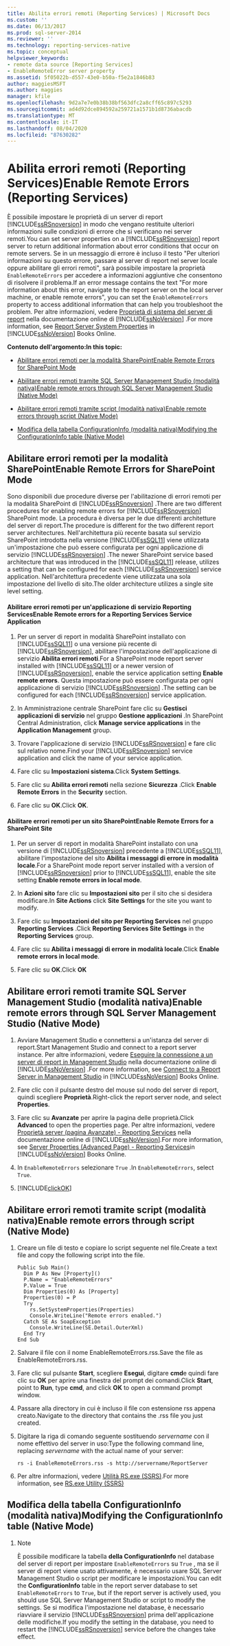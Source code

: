 ```yaml
---
title: Abilita errori remoti (Reporting Services) | Microsoft Docs
ms.custom: ''
ms.date: 06/13/2017
ms.prod: sql-server-2014
ms.reviewer: ''
ms.technology: reporting-services-native
ms.topic: conceptual
helpviewer_keywords:
- remote data source [Reporting Services]
- EnableRemoteError server property
ms.assetid: 5f05022b-d557-43e0-b50a-f5e2a1846b83
author: maggiesMSFT
ms.author: maggies
manager: kfile
ms.openlocfilehash: 9d2a7e7e0b38b38bf563dfc2a8cff65c897c5293
ms.sourcegitcommit: ad4d92dce894592a259721a1571b1d8736abacdb
ms.translationtype: MT
ms.contentlocale: it-IT
ms.lasthandoff: 08/04/2020
ms.locfileid: "87630282"
---
```

# <a name="enable-remote-errors-reporting-services"></a><span data-ttu-id="15454-102">Abilita errori remoti (Reporting Services)</span><span class="sxs-lookup"><span data-stu-id="15454-102">Enable Remote Errors (Reporting Services)</span></span>
  <span data-ttu-id="15454-103">È possibile impostare le proprietà di un server di report [!INCLUDE[ssRSnoversion](../../includes/ssrsnoversion-md.md)] in modo che vengano restituite ulteriori informazioni sulle condizioni di errore che si verificano nei server remoti.</span><span class="sxs-lookup"><span data-stu-id="15454-103">You can set server properties on a [!INCLUDE[ssRSnoversion](../../includes/ssrsnoversion-md.md)] report server to return additional information about error conditions that occur on remote servers.</span></span> <span data-ttu-id="15454-104">Se in un messaggio di errore è incluso il testo "Per ulteriori informazioni su questo errore, passare al server di report nel server locale oppure abilitare gli errori remoti", sarà possibile impostare la proprietà `EnableRemoteErrors` per accedere a informazioni aggiuntive che consentono di risolvere il problema.</span><span class="sxs-lookup"><span data-stu-id="15454-104">If an error message contains the text "For more information about this error, navigate to the report server on the local server machine, or enable remote errors", you can set the `EnableRemoteErrors` property to access additional information that can help you troubleshoot the problem.</span></span> <span data-ttu-id="15454-105">Per altre informazioni, vedere [Proprietà di sistema del server di report](../report-server-web-service/net-framework/reporting-services-properties-report-server-system-properties.md) nella documentazione online di [!INCLUDE[ssNoVersion](../../includes/ssnoversion-md.md)] .</span><span class="sxs-lookup"><span data-stu-id="15454-105">For more information, see [Report Server System Properties](../report-server-web-service/net-framework/reporting-services-properties-report-server-system-properties.md) in [!INCLUDE[ssNoVersion](../../includes/ssnoversion-md.md)] Books Online.</span></span>  
  
 <span data-ttu-id="15454-106">**Contenuto dell'argomento:**</span><span class="sxs-lookup"><span data-stu-id="15454-106">**In this topic:**</span></span>  
  
-   [<span data-ttu-id="15454-107">Abilitare errori remoti per la modalità SharePoint</span><span class="sxs-lookup"><span data-stu-id="15454-107">Enable Remote Errors for SharePoint Mode</span></span>](#bkmk_sharepoint)  
  
-   [<span data-ttu-id="15454-108">Abilitare errori remoti tramite SQL Server Management Studio (modalità nativa)</span><span class="sxs-lookup"><span data-stu-id="15454-108">Enable remote errors through SQL Server Management Studio (Native Mode)</span></span>](#bkmk_mgtStudio)  
  
-   [<span data-ttu-id="15454-109">Abilitare errori remoti tramite script (modalità nativa)</span><span class="sxs-lookup"><span data-stu-id="15454-109">Enable remote errors through script (Native Mode)</span></span>](#bkmk_script)  
  
-   [<span data-ttu-id="15454-110">Modifica della tabella ConfigurationInfo (modalità nativa)</span><span class="sxs-lookup"><span data-stu-id="15454-110">Modifying the ConfigurationInfo table (Native Mode)</span></span>](#bkmk_ConfigurationInfo)  
  
##  <a name="enable-remote-errors-for-sharepoint-mode"></a><a name="bkmk_sharepoint"></a> <span data-ttu-id="15454-111">Abilitare errori remoti per la modalità SharePoint</span><span class="sxs-lookup"><span data-stu-id="15454-111">Enable Remote Errors for SharePoint Mode</span></span>  
 <span data-ttu-id="15454-112">Sono disponibili due procedure diverse per l'abilitazione di errori remoti per la modalità SharePoint di [!INCLUDE[ssRSnoversion](../../includes/ssrsnoversion-md.md)] .</span><span class="sxs-lookup"><span data-stu-id="15454-112">There are two different procedures for enabling remote errors for [!INCLUDE[ssRSnoversion](../../includes/ssrsnoversion-md.md)] SharePoint mode.</span></span> <span data-ttu-id="15454-113">La procedura è diversa per le due differenti architetture del server di report.</span><span class="sxs-lookup"><span data-stu-id="15454-113">The procedure is different for the two different report server architectures.</span></span> <span data-ttu-id="15454-114">Nell'architettura più recente basata sul servizio SharePoint introdotta nella versione [!INCLUDE[ssSQL11](../../includes/sssql11-md.md)] viene utilizzata un'impostazione che può essere configurata per ogni applicazione di servizio [!INCLUDE[ssRSnoversion](../../includes/ssrsnoversion-md.md)] .</span><span class="sxs-lookup"><span data-stu-id="15454-114">The newer SharePoint service based architecture that was introduced in the [!INCLUDE[ssSQL11](../../includes/sssql11-md.md)] release, utilizes a setting that can be configured for each [!INCLUDE[ssRSnoversion](../../includes/ssrsnoversion-md.md)] service application.</span></span> <span data-ttu-id="15454-115">Nell'architettura precedente viene utilizzata una sola impostazione del livello di sito.</span><span class="sxs-lookup"><span data-stu-id="15454-115">The older architecture utilizes a single site level setting.</span></span>  
  
#### <a name="enable-remote-errors-for-a-reporting-services-service-application"></a><span data-ttu-id="15454-116">Abilitare errori remoti per un'applicazione di servizio Reporting Services</span><span class="sxs-lookup"><span data-stu-id="15454-116">Enable Remote errors for a Reporting Services Service Application</span></span>  
  
1.  <span data-ttu-id="15454-117">Per un server di report in modalità SharePoint installato con [!INCLUDE[ssSQL11](../../includes/sssql11-md.md)] o una versione più recente di [!INCLUDE[ssRSnoversion](../../includes/ssrsnoversion-md.md)], abilitare l'impostazione dell'applicazione di servizio **Abilita errori remoti**.</span><span class="sxs-lookup"><span data-stu-id="15454-117">For a SharePoint mode report server installed with [!INCLUDE[ssSQL11](../../includes/sssql11-md.md)] or a newer version of [!INCLUDE[ssRSnoversion](../../includes/ssrsnoversion-md.md)], enable the service application setting **Enable remote errors**.</span></span> <span data-ttu-id="15454-118">Questa impostazione può essere configurata per ogni applicazione di servizio [!INCLUDE[ssRSnoversion](../../includes/ssrsnoversion-md.md)] .</span><span class="sxs-lookup"><span data-stu-id="15454-118">The setting can be configured for each [!INCLUDE[ssRSnoversion](../../includes/ssrsnoversion-md.md)] service application.</span></span>  
  
2.  <span data-ttu-id="15454-119">In Amministrazione centrale SharePoint fare clic su **Gestisci applicazioni di servizio** nel gruppo **Gestione applicazioni** .</span><span class="sxs-lookup"><span data-stu-id="15454-119">In SharePoint Central Administration, click **Manage service applications** in the **Application Management** group.</span></span>  
  
3.  <span data-ttu-id="15454-120">Trovare l'applicazione di servizio [!INCLUDE[ssRSnoversion](../../includes/ssrsnoversion-md.md)] e fare clic sul relativo nome.</span><span class="sxs-lookup"><span data-stu-id="15454-120">Find your [!INCLUDE[ssRSnoversion](../../includes/ssrsnoversion-md.md)] service application and click the name of your service application.</span></span>  
  
4.  <span data-ttu-id="15454-121">Fare clic su **Impostazioni sistema**.</span><span class="sxs-lookup"><span data-stu-id="15454-121">Click **System Settings**.</span></span>  
  
5.  <span data-ttu-id="15454-122">Fare clic su **Abilita errori remoti** nella sezione **Sicurezza** .</span><span class="sxs-lookup"><span data-stu-id="15454-122">Click **Enable Remote Errors** in the **Security** section.</span></span>  
  
6.  <span data-ttu-id="15454-123">Fare clic su **OK**.</span><span class="sxs-lookup"><span data-stu-id="15454-123">Click **OK**.</span></span>  
  
#### <a name="enable-remote-errors-for-a-sharepoint-site"></a><span data-ttu-id="15454-124">Abilitare errori remoti per un sito SharePoint</span><span class="sxs-lookup"><span data-stu-id="15454-124">Enable Remote Errors for a SharePoint Site</span></span>  
  
1.  <span data-ttu-id="15454-125">Per un server di report in modalità SharePoint installato con una versione di [!INCLUDE[ssRSnoversion](../../includes/ssrsnoversion-md.md)] precedente a [!INCLUDE[ssSQL11](../../includes/sssql11-md.md)], abilitare l'impostazione del sito **Abilita i messaggi di errore in modalità locale**.</span><span class="sxs-lookup"><span data-stu-id="15454-125">For a SharePoint mode report server installed with a version of [!INCLUDE[ssRSnoversion](../../includes/ssrsnoversion-md.md)] prior to [!INCLUDE[ssSQL11](../../includes/sssql11-md.md)], enable the site setting **Enable remote errors in local mode**.</span></span>  
  
2.  <span data-ttu-id="15454-126">In **Azioni sito** fare clic su **Impostazioni sito** per il sito che si desidera modificare.</span><span class="sxs-lookup"><span data-stu-id="15454-126">In **Site Actions** click **Site Settings** for the site you want to modify.</span></span>  
  
3.  <span data-ttu-id="15454-127">Fare clic su **Impostazioni del sito per Reporting Services** nel gruppo **Reporting Services** .</span><span class="sxs-lookup"><span data-stu-id="15454-127">Click **Reporting Services Site Settings** in the **Reporting Services** group.</span></span>  
  
4.  <span data-ttu-id="15454-128">Fare clic su **Abilita i messaggi di errore in modalità locale**.</span><span class="sxs-lookup"><span data-stu-id="15454-128">Click **Enable remote errors in local mode**.</span></span>  
  
5.  <span data-ttu-id="15454-129">Fare clic su **OK**.</span><span class="sxs-lookup"><span data-stu-id="15454-129">Click **OK**</span></span>  
  
##  <a name="enable-remote-errors-through-sql-server-management-studio-native-mode"></a><a name="bkmk_mgtStudio"></a> <span data-ttu-id="15454-130">Abilitare errori remoti tramite SQL Server Management Studio (modalità nativa)</span><span class="sxs-lookup"><span data-stu-id="15454-130">Enable remote errors through SQL Server Management Studio (Native Mode)</span></span>  
  
1.  <span data-ttu-id="15454-131">Avviare Management Studio e connettersi a un'istanza del server di report.</span><span class="sxs-lookup"><span data-stu-id="15454-131">Start Management Studio and connect to a report server instance.</span></span> <span data-ttu-id="15454-132">Per altre informazioni, vedere [Eseguire la connessione a un server di report in Management Studio](../tools/connect-to-a-report-server-in-management-studio.md) nella documentazione online di [!INCLUDE[ssNoVersion](../../includes/ssnoversion-md.md)] .</span><span class="sxs-lookup"><span data-stu-id="15454-132">For more information, see [Connect to a Report Server in Management Studio](../tools/connect-to-a-report-server-in-management-studio.md) in [!INCLUDE[ssNoVersion](../../includes/ssnoversion-md.md)] Books Online.</span></span>  
  
2.  <span data-ttu-id="15454-133">Fare clic con il pulsante destro del mouse sul nodo del server di report, quindi scegliere **Proprietà**.</span><span class="sxs-lookup"><span data-stu-id="15454-133">Right-click the report server node, and select **Properties**.</span></span>  
  
3.  <span data-ttu-id="15454-134">Fare clic su **Avanzate** per aprire la pagina delle proprietà.</span><span class="sxs-lookup"><span data-stu-id="15454-134">Click **Advanced** to open the properties page.</span></span> <span data-ttu-id="15454-135">Per altre informazioni, vedere [Proprietà server &#40;pagina Avanzate&#41; - Reporting Services](../tools/server-properties-advanced-page-reporting-services.md) nella documentazione online di [!INCLUDE[ssNoVersion](../../includes/ssnoversion-md.md)].</span><span class="sxs-lookup"><span data-stu-id="15454-135">For more information, see [Server Properties &#40;Advanced Page&#41; - Reporting Services](../tools/server-properties-advanced-page-reporting-services.md)in [!INCLUDE[ssNoVersion](../../includes/ssnoversion-md.md)] Books Online.</span></span>  
  
4.  <span data-ttu-id="15454-136">In `EnableRemoteErrors` selezionare `True` .</span><span class="sxs-lookup"><span data-stu-id="15454-136">In `EnableRemoteErrors`, select `True`.</span></span>  
  
5.  [!INCLUDE[clickOK](../../includes/clickok-md.md)]  
  
##  <a name="enable-remote-errors-through-script-native-mode"></a><a name="bkmk_script"></a> <span data-ttu-id="15454-137">Abilitare errori remoti tramite script (modalità nativa)</span><span class="sxs-lookup"><span data-stu-id="15454-137">Enable remote errors through script (Native Mode)</span></span>  
  
1.  <span data-ttu-id="15454-138">Creare un file di testo e copiare lo script seguente nel file.</span><span class="sxs-lookup"><span data-stu-id="15454-138">Create a text file and copy the following script into the file.</span></span>  
  
    ```  
    Public Sub Main()  
      Dim P As New [Property]()  
      P.Name = "EnableRemoteErrors"  
      P.Value = True  
      Dim Properties(0) As [Property]  
      Properties(0) = P  
      Try  
        rs.SetSystemProperties(Properties)  
        Console.WriteLine("Remote errors enabled.")  
      Catch SE As SoapException  
        Console.WriteLine(SE.Detail.OuterXml)  
      End Try  
    End Sub  
    ```  
  
2.  <span data-ttu-id="15454-139">Salvare il file con il nome EnableRemoteErrors.rss.</span><span class="sxs-lookup"><span data-stu-id="15454-139">Save the file as EnableRemoteErrors.rss.</span></span>  
  
3.  <span data-ttu-id="15454-140">Fare clic sul pulsante **Start**, scegliere **Esegui**, digitare **cmd**e quindi fare clic su **OK** per aprire una finestra del prompt dei comandi.</span><span class="sxs-lookup"><span data-stu-id="15454-140">Click **Start**, point to **Run**, type **cmd**, and click **OK** to open a command prompt window.</span></span>  
  
4.  <span data-ttu-id="15454-141">Passare alla directory in cui è incluso il file con estensione rss appena creato.</span><span class="sxs-lookup"><span data-stu-id="15454-141">Navigate to the directory that contains the .rss file you just created.</span></span>  
  
5.  <span data-ttu-id="15454-142">Digitare la riga di comando seguente sostituendo *servername* con il nome effettivo del server in uso:</span><span class="sxs-lookup"><span data-stu-id="15454-142">Type the following command line, replacing *servername* with the actual name of your server:</span></span>  
  
    ```  
    rs -i EnableRemoteErrors.rss -s http://servername/ReportServer  
    ```  
  
6.  <span data-ttu-id="15454-143">Per altre informazioni, vedere [Utilità RS.exe &#40;SSRS&#41;](../tools/rs-exe-utility-ssrs.md).</span><span class="sxs-lookup"><span data-stu-id="15454-143">For more information, see [RS.exe Utility &#40;SSRS&#41;](../tools/rs-exe-utility-ssrs.md)</span></span>  
  
##  <a name="modifying-the-configurationinfo-table-native-mode"></a><a name="bkmk_ConfigurationInfo"></a> <span data-ttu-id="15454-144">Modifica della tabella ConfigurationInfo (modalità nativa)</span><span class="sxs-lookup"><span data-stu-id="15454-144">Modifying the ConfigurationInfo table (Native Mode)</span></span>  
  
1.  > [!NOTE]  
    >  <span data-ttu-id="15454-145">È possibile modificare la tabella **della ConfigurationInfo** nel database del server di report per impostare `EnableRemoteErrors` su `True` , ma se il server di report viene usato attivamente, è necessario usare SQL Server Management Studio o script per modificare le impostazioni.</span><span class="sxs-lookup"><span data-stu-id="15454-145">You can edit the **ConfigurationInfo** table in the report server database to set `EnableRemoteErrors` to `True`, but if the report server is actively used, you should use SQL Server Management Studio or script to modify the settings.</span></span> <span data-ttu-id="15454-146">Se si modifica l'impostazione nel database, è necessario riavviare il servizio [!INCLUDE[ssRSnoversion](../../includes/ssrsnoversion-md.md)] prima dell'applicazione delle modifiche.</span><span class="sxs-lookup"><span data-stu-id="15454-146">If you modify the setting in the database, you need to restart the [!INCLUDE[ssRSnoversion](../../includes/ssrsnoversion-md.md)] service before the changes take effect.</span></span>  
  
  
